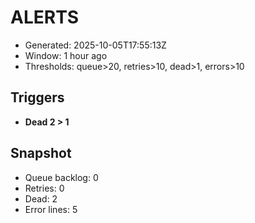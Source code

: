 # ALERTS

- Generated: 2025-10-05T17:55:13Z
- Window: 1 hour ago
- Thresholds: queue>20, retries>10, dead>1, errors>10

## Triggers
- **Dead 2 > 1**

## Snapshot
- Queue backlog: 0
- Retries: 0
- Dead: 2
- Error lines: 5
